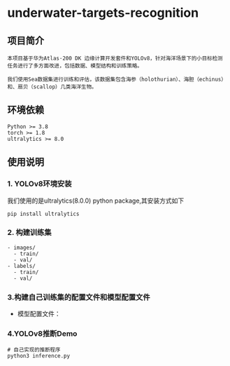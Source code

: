 # underwater-targets-recognition
## 项目简介
    本项目基于华为Atlas·200 DK 边缘计算开发套件和YOLOv8，针对海洋场景下的小目标检测任务进行了多方面改进，包括数据、模型结构和训练策略。
    
    我们使用Sea数据集进行训练和评估，该数据集包含海参（holothurian）、海胆（echinus）和、扇贝（scallop）几类海洋生物。
## 环境依赖
    Python >= 3.8
    torch >= 1.8
    ultralytics >= 8.0
## 使用说明
### 1. YOLOv8环境安装
我们使用的是ultralytics(8.0.0) python package,其安装方式如下
```shell
pip install ultralytics
```
### 2. 构建训练集
    - images/
      - train/
      - val/
    - labels/
      - train/
      - val/
### 3.构建自己训练集的配置文件和模型配置文件
+ 模型配置文件：
### 4.YOLOv8推断Demo
```shell
# 自己实现的推断程序
python3 inference.py
```





